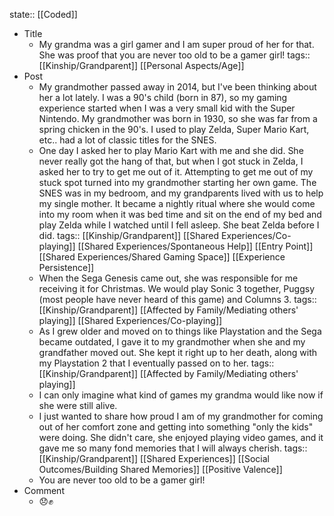 state:: [[Coded]]

- Title
	- My grandma was a girl gamer and I am super proud of her for that. She was proof that you are never too old to be a gamer girl!
	  tags:: [[Kinship/Grandparent]] [[Personal Aspects/Age]]
- Post
	- My grandmother passed away in 2014, but I've been thinking about her a lot lately. I was a 90's child (born in 87), so my gaming experience started when I was a very small kid with the Super Nintendo. My grandmother was born in 1930, so she was far from a spring chicken in the 90's. I used to play Zelda, Super Mario Kart, etc.. had a lot of classic titles for the SNES.
	- One day I asked her to play Mario Kart with me and she did. She never really got the hang of that, but when I got stuck in Zelda, I asked her to try to get me out of it. Attempting to get me out of my stuck spot turned into my grandmother starting her own game. The SNES was in my bedroom, and my grandparents lived with us to help my single mother. It became a nightly ritual where she would come into my room when it was bed time and sit on the end of my bed and play Zelda while I watched until I fell asleep. She beat Zelda before I did.
	  tags:: [[Kinship/Grandparent]] [[Shared Experiences/Co-playing]] [[Shared Experiences/Spontaneous Help]] [[Entry Point]] [[Shared Experiences/Shared Gaming Space]] [[Experience Persistence]]
	- When the Sega Genesis came out, she was responsible for me receiving it for Christmas. We would play Sonic 3 together, Puggsy (most people have never heard of this game) and Columns 3.
	  tags:: [[Kinship/Grandparent]] [[Affected by Family/Mediating others' playing]] [[Shared Experiences/Co-playing]]
	- As I grew older and moved on to things like Playstation and the Sega became outdated, I gave it to my grandmother when she and my grandfather moved out. She kept it right up to her death, along with my Playstation 2 that I eventually passed on to her.
	  tags:: [[Kinship/Grandparent]] [[Affected by Family/Mediating others' playing]]
	- I can only imagine what kind of games my grandma would like now if she were still alive.
	- I just wanted to share how proud I am of my grandmother for coming out of her comfort zone and getting into something "only the kids" were doing. She didn't care, she enjoyed playing video games, and it gave me so many fond memories that I will always cherish.
	  tags:: [[Kinship/Grandparent]] [[Shared Experiences]] [[Social Outcomes/Building Shared Memories]] [[Positive Valence]]
	- You are never too old to be a gamer girl!
- Comment
	- 😞✊